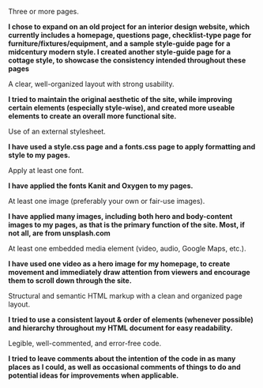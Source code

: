 Three or more pages.

**I chose to expand on an old project for an interior design website, which currently includes a homepage, questions page, checklist-type page for furniture/fixtures/equipment, and a sample style-guide page for a midcentury modern style. I created another style-guide page for a cottage style, to showcase the consistency intended throughout these pages**

A clear, well-organized layout with strong usability.

**I tried to maintain the original aesthetic of the site, while improving certain elements (especially style-wise), and created more useable elements to create an overall more functional site.**

Use of an external stylesheet.

**I have used a style.css page and a fonts.css page to apply formatting and style to my pages.**

Apply at least one font.

**I have applied the fonts Kanit and Oxygen to my pages.** 

At least one image (preferably your own or fair-use images).

**I have applied many images, including both hero and body-content images to my pages, as that is the primary function of the site. Most, if not all, are from unsplash.com**

At least one embedded media element (video, audio, Google Maps, etc.).

**I have used one video as a hero image for my homepage, to create movement and immediately draw attention from viewers and encourage them to scroll down through the site.**

Structural and semantic HTML markup with a clean and organized page layout.

**I tried to use a consistent layout & order of elements (whenever possible) and hierarchy throughout my HTML document for easy readability.**

Legible, well-commented, and error-free code.

**I tried to leave comments about the intention of the code in as many places as I could, as well as occasional comments of things to do and potential ideas for improvements when applicable.**